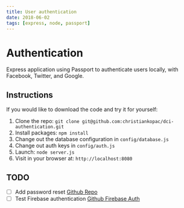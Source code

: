 ```yaml
---
title: User authentication
date: 2018-06-02
tags: [express, node, passport]
---
```


# Authentication

Express application using Passport to authenticate users locally, with Facebook, Twitter, and Google.

## Instructions

If you would like to download the code and try it for yourself:

1. Clone the repo:
   ```git clone git@github.com:christiankopac/dci-authentication.git```
2. Install packages:
   ```npm install```
3. Change out the database configuration in ```config/database.js```
4. Change out auth keys in ```config/auth.js```
5. Launch: ```node server.js```
6. Visit in your browser at: ```http://localhost:8080```

## TODO

- [ ] Add password reset
  [Github Repo](https://github.com/tonydiep/nodejs-passport-password-reset)
- [ ] Test Firebase authentication
  [Github Firebase Auth](https://github.com/firebase/firebaseui-web)
